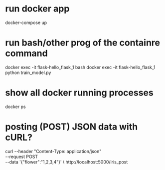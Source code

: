# run docker app
docker-compose up
# run bash/other prog of the containre command
docker exec -it flask-hello_flask_1 bash
docker exec -it flask-hello_flask_1 python train_model.py
# show all docker running processes
docker ps
# posting (POST) JSON data with cURL?
curl --header "Content-Type: application/json" \
  --request POST \
  --data '{"flower":"1,2,3,4"}' \ 
  http://localhost:5000/iris_post
